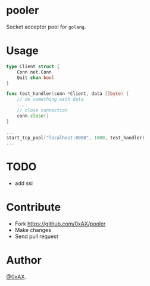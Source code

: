 pooler
===============

Socket acceptor pool for `golang`.

Usage
==============

```go
type Client struct {
	Conn net.Conn
	Quit chan bool
}

func test_handler(conn *Client, data []byte) {
    // do something with data
    ....
    // close connection
	conn.close()
}

...
start_tcp_pool("localhost:8080", 1000, test_handler)
...
```

TODO
==============

  * add ssl

Contribute
==============

  * Fork https://github.com/0xAX/pooler
  * Make changes
  * Send pull request

Author
========

[@0xAX](https://twitter.com/0xAX).
